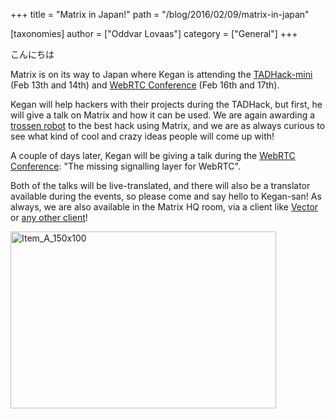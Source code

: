 +++
title = "Matrix in Japan!"
path = "/blog/2016/02/09/matrix-in-japan"

[taxonomies]
author = ["Oddvar Lovaas"]
category = ["General"]
+++

こんにちは

Matrix is on its way to Japan where Kegan is attending the <a href="http://tadhack.com/2016/mini-japan/">TADHack-mini</a> (Feb 13th and 14th) and <a href="http://webrtcconference.jp/">WebRTC Conference</a> (Feb 16th and 17th).

Kegan will help hackers with their projects during the TADHack, but first, he will give a talk on Matrix and how it can be used. We are again awarding a <a href="http://www.trossenrobotics.com/">trossen robot</a> to the best hack using Matrix, and we are as always curious to see what kind of cool and crazy ideas people will come up with!

A couple of days later, Kegan will be giving a talk during the <a href="http://webrtcconference.jp/session/#">WebRTC Conference</a>: "The missing signalling layer for WebRTC".

Both of the talks will be live-translated, and there will also be a translator available during the events, so please come and say hello to Kegan-san! As always, we are also available in the Matrix HQ room, via a client like <a href="https://vector.im/beta/#/room/#matrix:matrix.org">Vector</a> or <a href="http://matrix.org/blog/try-matrix-now/">any other client</a>!

<img src="/blog/wp-content/uploads/2016/02/Item_A_150x100.jpg" alt="Item_A_150x100" width="425" height="283" class="aligncenter size-full wp-image-1512" />

